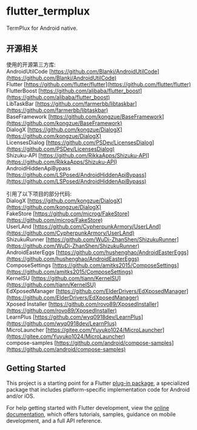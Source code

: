# flutter_termplux

TermPlux for Android native.

## 开源相关
使用的开源第三方库:  
AndroidUtilCode [https://github.com/Blankj/AndroidUtilCode](https://github.com/Blankj/AndroidUtilCode)  
Flutter [https://github.com/flutter/flutter](https://github.com/flutter/flutter)  
FlutterBoost [https://github.com/alibaba/flutter_boost](https://github.com/alibaba/flutter_boost)  
LibTaskBar [https://github.com/farmerbb/libtaskbar](https://github.com/farmerbb/libtaskbar)  
BaseFramework [https://github.com/kongzue/BaseFramework](https://github.com/kongzue/BaseFramework)  
DialogX [https://github.com/kongzue/DialogX](https://github.com/kongzue/DialogX)  
LicensesDialog [https://github.com/PSDev/LicensesDialog](https://github.com/PSDev/LicensesDialog)  
Shizuku-API [https://github.com/RikkaApps/Shizuku-API](https://github.com/RikkaApps/Shizuku-API)  
AndroidHiddenApiBypass [https://github.com/LSPosed/AndroidHiddenApiBypass](https://github.com/LSPosed/AndroidHiddenApiBypass)  

引用了以下项目的部分代码:  
DialogX [https://github.com/kongzue/DialogX](https://github.com/kongzue/DialogX)  
FakeStore [https://github.com/microg/FakeStore](https://github.com/microg/FakeStore)  
UserLAnd [https://github.com/CypherpunkArmory/UserLAnd](https://github.com/CypherpunkArmory/UserLAnd)  
ShizukuRunner [https://github.com/WuDi-ZhanShen/ShizukuRunner](https://github.com/WuDi-ZhanShen/ShizukuRunner)  
AndroidEasterEggs [https://github.com/hushenghao/AndroidEasterEggs](https://github.com/hushenghao/AndroidEasterEggs)  
ComposeSettings [https://github.com/amitks2015/ComposeSettings](https://github.com/amitks2015/ComposeSettings)  
KernelSU [https://github.com/tiann/KernelSU](https://github.com/tiann/KernelSU)  
EdXposedManager [https://github.com/ElderDrivers/EdXposedManager](https://github.com/ElderDrivers/EdXposedManager)  
Xposed Installer [https://github.com/rovo89/XposedInstaller](https://github.com/rovo89/XposedInstaller)  
LearnPlus [https://github.com/wyq0918dev/LearnPlus](https://github.com/wyq0918dev/LearnPlus)  
MicroLauncher [https://gitee.com/Yuyuko1024/MicroLauncher](https://gitee.com/Yuyuko1024/MicroLauncher)  
compose-samples [https://github.com/android/compose-samples](https://github.com/android/compose-samples)  

## Getting Started

This project is a starting point for a Flutter
[plug-in package](https://flutter.dev/developing-packages/),
a specialized package that includes platform-specific implementation code for
Android and/or iOS.

For help getting started with Flutter development, view the
[online documentation](https://flutter.dev/docs), which offers tutorials,
samples, guidance on mobile development, and a full API reference.

